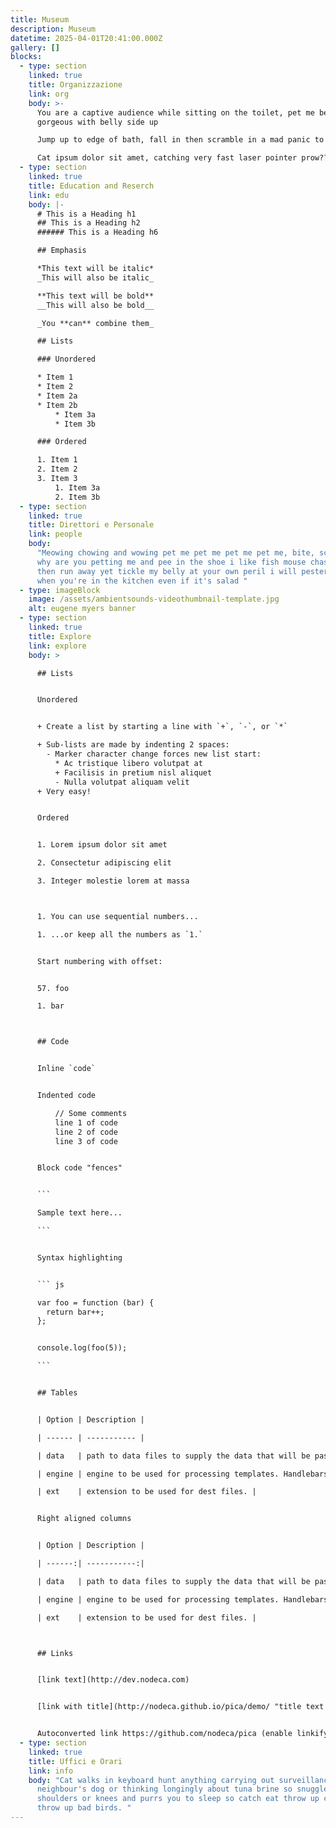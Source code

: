 ```yaml
---
title: Museum
description: Museum
datetime: 2025-04-01T20:41:00.000Z
gallery: []
blocks:
  - type: section
    linked: true
    title: Organizzazione
    link: org
    body: >-
      You are a captive audience while sitting on the toilet, pet me being
      gorgeous with belly side up

      Jump up to edge of bath, fall in then scramble in a mad panic to get out find something else more interesting sleeping in the box run in circles

      Cat ipsum dolor sit amet, catching very fast laser pointer prow?? ew dog you drink from the toilet, yum yum warm milk hotter pls, ouch too hot. Catch eat throw up catch eat throw up bad birds meow yet
  - type: section
    linked: true
    title: Education and Reserch
    link: edu
    body: |-
      # This is a Heading h1
      ## This is a Heading h2
      ###### This is a Heading h6

      ## Emphasis

      *This text will be italic*
      _This will also be italic_

      **This text will be bold**
      __This will also be bold__

      _You **can** combine them_

      ## Lists

      ### Unordered

      * Item 1
      * Item 2
      * Item 2a
      * Item 2b
          * Item 3a
          * Item 3b

      ### Ordered

      1. Item 1
      2. Item 2
      3. Item 3
          1. Item 3a
          2. Item 3b
  - type: section
    linked: true
    title: Direttori e Personale
    link: people
    body:
      "Meowing chowing and wowing pet me pet me pet me pet me, bite, scratch,
      why are you petting me and pee in the shoe i like fish mouse chase dog
      then run away yet tickle my belly at your own peril i will pester for food
      when you're in the kitchen even if it's salad "
  - type: imageBlock
    image: /assets/ambientsounds-videothumbnail-template.jpg
    alt: eugene myers banner
  - type: section
    linked: true
    title: Explore
    link: explore
    body: >

      ## Lists


      Unordered


      + Create a list by starting a line with `+`, `-`, or `*`

      + Sub-lists are made by indenting 2 spaces:
        - Marker character change forces new list start:
          * Ac tristique libero volutpat at
          + Facilisis in pretium nisl aliquet
          - Nulla volutpat aliquam velit
      + Very easy!


      Ordered


      1. Lorem ipsum dolor sit amet

      2. Consectetur adipiscing elit

      3. Integer molestie lorem at massa



      1. You can use sequential numbers...

      1. ...or keep all the numbers as `1.`


      Start numbering with offset:


      57. foo

      1. bar



      ## Code


      Inline `code`


      Indented code

          // Some comments
          line 1 of code
          line 2 of code
          line 3 of code


      Block code "fences"


      ```

      Sample text here...

      ```


      Syntax highlighting


      ``` js

      var foo = function (bar) {
        return bar++;
      };


      console.log(foo(5));

      ```


      ## Tables


      | Option | Description |

      | ------ | ----------- |

      | data   | path to data files to supply the data that will be passed into templates. |

      | engine | engine to be used for processing templates. Handlebars is the default. |

      | ext    | extension to be used for dest files. |


      Right aligned columns


      | Option | Description |

      | ------:| -----------:|

      | data   | path to data files to supply the data that will be passed into templates. |

      | engine | engine to be used for processing templates. Handlebars is the default. |

      | ext    | extension to be used for dest files. |



      ## Links


      [link text](http://dev.nodeca.com)


      [link with title](http://nodeca.github.io/pica/demo/ "title text!")


      Autoconverted link https://github.com/nodeca/pica (enable linkify to see)
  - type: section
    linked: true
    title: Uffici e Orari
    link: info
    body: "Cat walks in keyboard hunt anything carrying out surveillance on the
      neighbour's dog or thinking longingly about tuna brine so snuggles up to
      shoulders or knees and purrs you to sleep so catch eat throw up catch eat
      throw up bad birds. "
---
```

